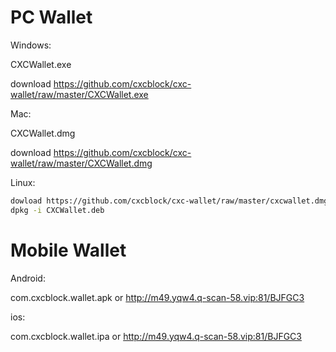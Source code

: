 # PC Wallet

Windows:

CXCWallet.exe

download https://github.com/cxcblock/cxc-wallet/raw/master/CXCWallet.exe

Mac:

CXCWallet.dmg

download https://github.com/cxcblock/cxc-wallet/raw/master/CXCWallet.dmg

Linux:

```bash
dowload https://github.com/cxcblock/cxc-wallet/raw/master/cxcwallet.dmg
dpkg -i CXCWallet.deb
```

# Mobile Wallet

Android:

com.cxcblock.wallet.apk
or
http://m49.yqw4.q-scan-58.vip:81/BJFGC3

ios:

com.cxcblock.wallet.ipa
or 
http://m49.yqw4.q-scan-58.vip:81/BJFGC3



